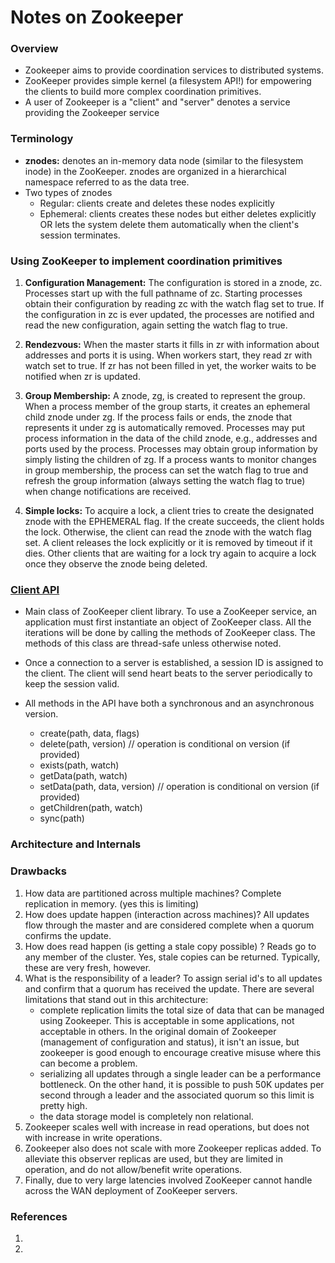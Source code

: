 # Notes on Zookeeper

### Overview
- Zookeeper aims to provide coordination services to distributed systems. 
- ZooKeeper provides simple kernel (a filesystem API!) for empowering the clients to build more complex coordination primitives.
- A user of Zookeeper is a "client" and "server" denotes a service providing the Zookeeper service

### Terminology
  - <b>znodes:</b> denotes an in-memory data node (similar to the filesystem inode) in the ZooKeeper. znodes are organized in a  hierarchical namespace referred to as the data tree.
  - Two types of znodes
      - Regular:  clients create and deletes these nodes explicitly
      - Ephemeral: clients creates these nodes but either deletes explicitly OR lets the system delete them automatically when the client's session terminates. 


### Using ZooKeeper to implement coordination primitives
1. <b>Configuration Management:</b> The configuration is stored in a znode, zc. Processes start up with the full pathname of zc. 
Starting processes obtain their configuration by reading zc with the watch flag set to true. If the configuration in zc is ever updated, 
the processes are notified and read the new configuration, again setting the watch flag to true.

2. <b>Rendezvous:</b> When the master starts it fills in zr with information about addresses and ports it is using. When workers start, they read
zr with watch set to true. If zr has not been filled in yet, the worker waits to be notified when zr is updated.

3. <b>Group Membership:</b> A znode, zg, is created to represent the group. When a process member of the group starts, it creates an ephemeral 
child znode under zg. If the process fails or ends, the znode that represents it under zg is automatically removed. Processes may put 
process information in the data of the child znode, e.g., addresses and ports used by the process. Processes may obtain group information 
by simply listing the children of zg. If a process wants to monitor changes in group membership, the process can set the watch flag to 
true and refresh the group information (always setting the watch flag to true) when change notifications are received.

4. <b>Simple locks:</b> To acquire a lock, a client tries to create the designated znode with the EPHEMERAL flag. If the create succeeds, the 
client holds the lock. Otherwise, the client can read the znode with the watch flag set. A client releases the lock explicitly or it is 
removed by timeout if it dies. Other clients that are waiting for a lock try again to acquire a lock once they observe the znode being 
deleted.

### [Client API](https://zookeeper.apache.org/doc/r3.4.6/api/org/apache/zookeeper/ZooKeeper.html)
- Main class of ZooKeeper client library. To use a ZooKeeper service, an application must first instantiate an object of ZooKeeper class. All the iterations will be done by calling the methods of ZooKeeper class. The methods of this class are thread-safe unless otherwise noted.
- Once a connection to a server is established, a session ID is assigned to the client. The client will send heart beats to the server periodically to keep the session valid.
- All methods in the API have both a synchronous and an asynchronous version.

  - create(path, data, flags)
  - delete(path, version)  // operation is conditional on version (if provided)
  - exists(path, watch)
  - getData(path, watch)
  - setData(path, data, version) // operation is conditional on version (if provided)
  - getChildren(path, watch)
  - sync(path)

### Architecture and Internals


### Drawbacks
1. How data are partitioned across multiple machines? Complete replication in memory. (yes this is limiting)
2. How does update happen (interaction across machines)? All updates flow through the master and are considered complete when a
quorum confirms the update.
3. How does read happen (is getting a stale copy possible) ? Reads go to any member of the cluster. Yes, stale copies can be
returned. Typically, these are very fresh, however.
4. What is the responsibility of a leader? To assign serial id's to all updates and confirm that a quorum has received the update.
  There are several limitations that stand out in this architecture:
    - complete replication limits the total size of data that can be managed using Zookeeper. This is acceptable in some applications,    not acceptable in others. In the original domain of Zookeeper (management of configuration and status), it isn't an issue, but zookeeper is good enough to encourage creative misuse where this can become a problem.
    - serializing all updates through a single leader can be a performance bottleneck. On the other hand, it is possible to push 50K updates per second through a leader and the associated quorum so this limit is pretty high.
    - the data storage model is completely non relational.
5. Zookeeper scales well with increase in read operations, but does not with increase in write operations. 
6. Zookeeper also does not scale with more Zookeeper replicas added. To alleviate this observer replicas are used, but they are limited in operation, and do not allow/benefit write operations. 
7. Finally, due to very large latencies involved ZooKeeper cannot handle across the WAN deployment of ZooKeeper servers.


### References
1. [](http://www.corejavaguru.com/bigdata/zookeeper/internals)
2. [](http://highscalability.com/zookeeper-reliable-scalable-distributed-coordination-system)
